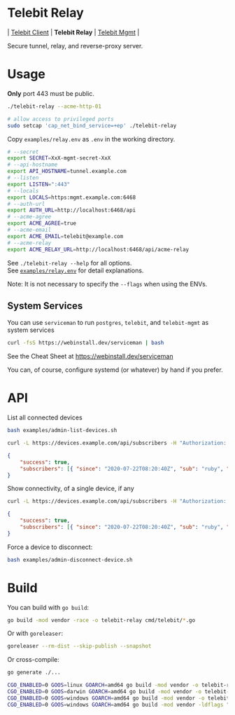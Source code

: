 # Telebit Relay

| [Telebit Client](/README.md) | **Telebit Relay** | [Telebit Mgmt](../mgmt) |

Secure tunnel, relay, and reverse-proxy server.

# Usage

**Only** port 443 must be public.

```bash
./telebit-relay --acme-http-01
```

```bash
# allow access to privileged ports
sudo setcap 'cap_net_bind_service=+ep' ./telebit-relay
```

Copy `examples/relay.env` as `.env` in the working directory.

```bash
# --secret
export SECRET=XxX-mgmt-secret-XxX
# --api-hostname
export API_HOSTNAME=tunnel.example.com
# --listen
export LISTEN=":443"
# --locals
export LOCALS=https:mgmt.example.com:6468
# --auth-url
export AUTH_URL=http://localhost:6468/api
# --acme-agree
export ACME_AGREE=true
# --acme-email
export ACME_EMAIL=telebit@example.com
# --acme-relay
export ACME_RELAY_URL=http://localhost:6468/api/acme-relay
```

See `./telebit-relay --help` for all options. \
See [`examples/relay.env`][relay-env] for detail explanations.

[relay-env]: /examples/relay.env

Note: It is not necessary to specify the `--flags` when using the ENVs.

## System Services

You can use `serviceman` to run `postgres`, `telebit`, and `telebit-mgmt` as system services

```bash
curl -fsS https://webinstall.dev/serviceman | bash
```

See the Cheat Sheet at https://webinstall.dev/serviceman

You can, of course, configure systemd (or whatever) by hand if you prefer.

# API

List all connected devices

```bash
bash examples/admin-list-devices.sh
```

```bash
curl -L https://devices.example.com/api/subscribers -H "Authorization: Bearer ${TOKEN}"
```

```json
{
    "success": true,
    "subscribers": [{ "since": "2020-07-22T08:20:40Z", "sub": "ruby", "sockets": ["73.228.72.97:50737"], "clients": 0 }]
}
```

Show connectivity, of a single device, if any

```bash
curl -L https://devices.example.com/api/subscribers -H "Authorization: Bearer ${TOKEN}"
```

```json
{
    "success": true,
    "subscribers": [{ "since": "2020-07-22T08:20:40Z", "sub": "ruby", "sockets": ["73.228.72.97:50737"], "clients": 0 }]
}
```

Force a device to disconnect:

```bash
bash examples/admin-disconnect-device.sh
```

# Build

You can build with `go build`:

```bash
go build -mod vendor -race -o telebit-relay cmd/telebit/*.go
```

Or with `goreleaser`:

```bash
goreleaser --rm-dist --skip-publish --snapshot
```

Or cross-compile:

```bash
go generate ./...

CGO_ENABLED=0 GOOS=linux GOARCH=amd64 go build -mod vendor -o telebit-relay-linux ./cmd/telebit/*.go
CGO_ENABLED=0 GOOS=darwin GOARCH=amd64 go build -mod vendor -o telebit-relay-macos ./cmd/telebit/*.go
CGO_ENABLED=0 GOOS=windows GOARCH=amd64 go build -mod vendor -o telebit-relay-windows-debug.exe ./cmd/telebit/*.go
CGO_ENABLED=0 GOOS=windows GOARCH=amd64 go build -mod vendor -ldflags "-H windowsgui" -o telebit-relay-windows.exe ./cmd/telebit/*.go
```
